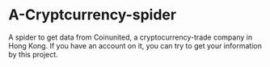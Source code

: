 # A-Cryptcurrency-spider
A spider to get data from Coinunited, a cryptocurrency-trade company in Hong Kong. If you have an account on it, you can try to get your information by this project.
